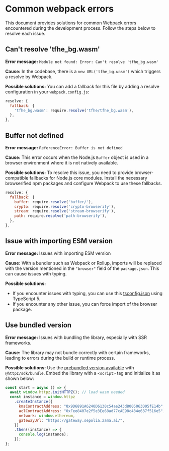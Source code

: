 # Common webpack errors

This document provides solutions for common Webpack errors encountered during the development process. Follow the steps below to resolve each issue.

## Can't resolve 'tfhe_bg.wasm'

**Error message:** `Module not found: Error: Can't resolve 'tfhe_bg.wasm'`

**Cause:** In the codebase, there is a `new URL('tfhe_bg.wasm')` which triggers a resolve by Webpack.

**Possible solutions:** You can add a fallback for this file by adding a resolve configuration in your `webpack.config.js`:

```javascript
resolve: {
  fallback: {
    'tfhe_bg.wasm': require.resolve('tfhe/tfhe_bg.wasm'),
  },
},
```

## Buffer not defined

**Error message:** `ReferenceError: Buffer is not defined`

**Cause:** This error occurs when the Node.js `Buffer` object is used in a browser environment where it is not natively available.

**Possible solutions:** To resolve this issue, you need to provide browser-compatible fallbacks for Node.js core modules. Install the necessary browserified npm packages and configure Webpack to use these fallbacks.

```javascript
resolve: {
  fallback: {
    buffer: require.resolve('buffer/'),
    crypto: require.resolve('crypto-browserify'),
    stream: require.resolve('stream-browserify'),
    path: require.resolve('path-browserify'),
  },
},
```

## Issue with importing ESM version

**Error message:** Issues with importing ESM version

**Cause:** With a bundler such as Webpack or Rollup, imports will be replaced with the version mentioned in the `"browser"` field of the `package.json`. This can cause issues with typing.

**Possible solutions:**

- If you encounter issues with typing, you can use this [tsconfig.json](https://github.com/zama-ai/fhevm-react-template/blob/main/tsconfig.json) using TypeScript 5.
- If you encounter any other issue, you can force import of the browser package.

## Use bundled version

**Error message:** Issues with bundling the library, especially with SSR frameworks.

**Cause:** The library may not bundle correctly with certain frameworks, leading to errors during the build or runtime process.

**Possible solutions:** Use the [prebundled version available](./webapp.md) with `@httpz/sdk/bundle`. Embed the library with a `<script>` tag and initialize it as shown below:

```javascript
const start = async () => {
  await window.httpz.initHTTPZ(); // load wasm needed
  const instance = window.httpz
    .createInstance({
      kmsContractAddress: "0x9D6891A6240D6130c54ae243d8005063D05fE14b",
      aclContractAddress: "0xFee8407e2f5e3Ee68ad77cAE98c434e637f516e5",
      network: window.ethereum,
      gatewayUrl: "https://gateway.sepolia.zama.ai/",
    })
    .then((instance) => {
      console.log(instance);
    });
};
```
